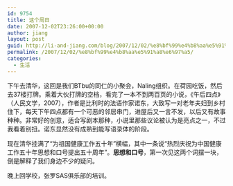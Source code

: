 ```yaml
---
id: 9754
title: 这个周日
date: 2007-12-02T23:26:00+00:00
author: jiang
layout: post
guid: http://li-and-jiang.com/blog/2007/12/02/%e8%bf%99%e4%b8%aa%e5%91%a8%e6%97%a5/
permalink: /2007/12/02/%e8%bf%99%e4%b8%aa%e5%91%a8%e6%97%a5/
categories:
  - 生活
---
```

下午去清华，这回是我们BTbu的同仁的小聚会，Naling组织。在荷园吃饭，然后去37楼打牌。乘着大伙打牌的空档，看完了一本不到两百页的小说，《午后四点》（人民文学，2007），作者是比利时的法语作家诺东，大致写一对老年夫妇到乡村住下，每天下午四点都有一个可恶的邻居串门，进屋后又一言不发，以后又有故事种种。非常好的创意，适合写剧本那种，小说里那些议论被认为是亮点之一，不过我看着别扭。诺东显然没有成熟到能写语录体的阶段。 

现在清华挂满了“为祖国健康工作五十年”横幅，其中一条说“热烈庆祝为中国健康工作五十年思想和口号提出五十周年”。**思想和口号**，第一次见这两个词摆一块，倒是解释了我们身边不少的疑问。 

晚上回学校，张罗SAS俱乐部的培训。